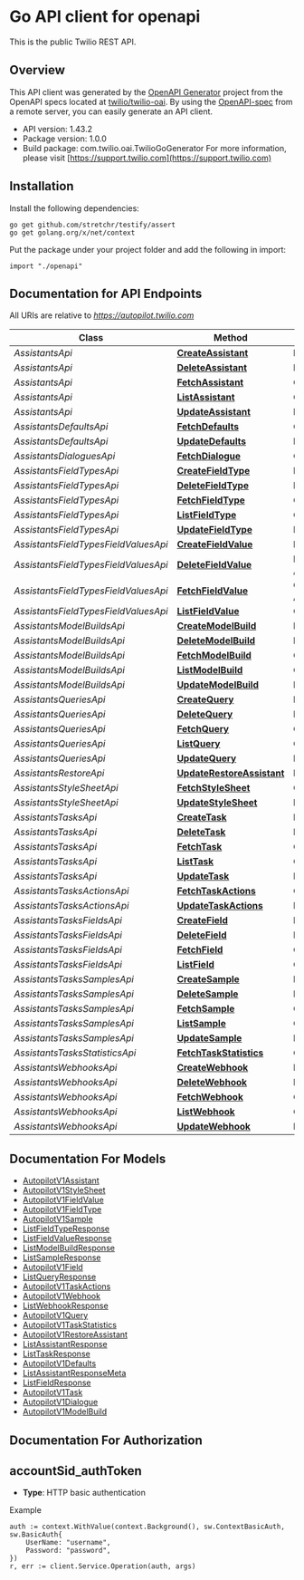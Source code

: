 # Go API client for openapi

This is the public Twilio REST API.

## Overview
This API client was generated by the [OpenAPI Generator](https://openapi-generator.tech) project from the OpenAPI specs located at [twilio/twilio-oai](https://github.com/twilio/twilio-oai/tree/main/spec).  By using the [OpenAPI-spec](https://www.openapis.org/) from a remote server, you can easily generate an API client.

- API version: 1.43.2
- Package version: 1.0.0
- Build package: com.twilio.oai.TwilioGoGenerator
For more information, please visit [https://support.twilio.com](https://support.twilio.com)

## Installation

Install the following dependencies:

```shell
go get github.com/stretchr/testify/assert
go get golang.org/x/net/context
```

Put the package under your project folder and add the following in import:

```golang
import "./openapi"
```

## Documentation for API Endpoints

All URIs are relative to *https://autopilot.twilio.com*

Class | Method | HTTP request | Description
------------ | ------------- | ------------- | -------------
*AssistantsApi* | [**CreateAssistant**](docs/AssistantsApi.md#createassistant) | **Post** /v1/Assistants | 
*AssistantsApi* | [**DeleteAssistant**](docs/AssistantsApi.md#deleteassistant) | **Delete** /v1/Assistants/{Sid} | 
*AssistantsApi* | [**FetchAssistant**](docs/AssistantsApi.md#fetchassistant) | **Get** /v1/Assistants/{Sid} | 
*AssistantsApi* | [**ListAssistant**](docs/AssistantsApi.md#listassistant) | **Get** /v1/Assistants | 
*AssistantsApi* | [**UpdateAssistant**](docs/AssistantsApi.md#updateassistant) | **Post** /v1/Assistants/{Sid} | 
*AssistantsDefaultsApi* | [**FetchDefaults**](docs/AssistantsDefaultsApi.md#fetchdefaults) | **Get** /v1/Assistants/{AssistantSid}/Defaults | 
*AssistantsDefaultsApi* | [**UpdateDefaults**](docs/AssistantsDefaultsApi.md#updatedefaults) | **Post** /v1/Assistants/{AssistantSid}/Defaults | 
*AssistantsDialoguesApi* | [**FetchDialogue**](docs/AssistantsDialoguesApi.md#fetchdialogue) | **Get** /v1/Assistants/{AssistantSid}/Dialogues/{Sid} | 
*AssistantsFieldTypesApi* | [**CreateFieldType**](docs/AssistantsFieldTypesApi.md#createfieldtype) | **Post** /v1/Assistants/{AssistantSid}/FieldTypes | 
*AssistantsFieldTypesApi* | [**DeleteFieldType**](docs/AssistantsFieldTypesApi.md#deletefieldtype) | **Delete** /v1/Assistants/{AssistantSid}/FieldTypes/{Sid} | 
*AssistantsFieldTypesApi* | [**FetchFieldType**](docs/AssistantsFieldTypesApi.md#fetchfieldtype) | **Get** /v1/Assistants/{AssistantSid}/FieldTypes/{Sid} | 
*AssistantsFieldTypesApi* | [**ListFieldType**](docs/AssistantsFieldTypesApi.md#listfieldtype) | **Get** /v1/Assistants/{AssistantSid}/FieldTypes | 
*AssistantsFieldTypesApi* | [**UpdateFieldType**](docs/AssistantsFieldTypesApi.md#updatefieldtype) | **Post** /v1/Assistants/{AssistantSid}/FieldTypes/{Sid} | 
*AssistantsFieldTypesFieldValuesApi* | [**CreateFieldValue**](docs/AssistantsFieldTypesFieldValuesApi.md#createfieldvalue) | **Post** /v1/Assistants/{AssistantSid}/FieldTypes/{FieldTypeSid}/FieldValues | 
*AssistantsFieldTypesFieldValuesApi* | [**DeleteFieldValue**](docs/AssistantsFieldTypesFieldValuesApi.md#deletefieldvalue) | **Delete** /v1/Assistants/{AssistantSid}/FieldTypes/{FieldTypeSid}/FieldValues/{Sid} | 
*AssistantsFieldTypesFieldValuesApi* | [**FetchFieldValue**](docs/AssistantsFieldTypesFieldValuesApi.md#fetchfieldvalue) | **Get** /v1/Assistants/{AssistantSid}/FieldTypes/{FieldTypeSid}/FieldValues/{Sid} | 
*AssistantsFieldTypesFieldValuesApi* | [**ListFieldValue**](docs/AssistantsFieldTypesFieldValuesApi.md#listfieldvalue) | **Get** /v1/Assistants/{AssistantSid}/FieldTypes/{FieldTypeSid}/FieldValues | 
*AssistantsModelBuildsApi* | [**CreateModelBuild**](docs/AssistantsModelBuildsApi.md#createmodelbuild) | **Post** /v1/Assistants/{AssistantSid}/ModelBuilds | 
*AssistantsModelBuildsApi* | [**DeleteModelBuild**](docs/AssistantsModelBuildsApi.md#deletemodelbuild) | **Delete** /v1/Assistants/{AssistantSid}/ModelBuilds/{Sid} | 
*AssistantsModelBuildsApi* | [**FetchModelBuild**](docs/AssistantsModelBuildsApi.md#fetchmodelbuild) | **Get** /v1/Assistants/{AssistantSid}/ModelBuilds/{Sid} | 
*AssistantsModelBuildsApi* | [**ListModelBuild**](docs/AssistantsModelBuildsApi.md#listmodelbuild) | **Get** /v1/Assistants/{AssistantSid}/ModelBuilds | 
*AssistantsModelBuildsApi* | [**UpdateModelBuild**](docs/AssistantsModelBuildsApi.md#updatemodelbuild) | **Post** /v1/Assistants/{AssistantSid}/ModelBuilds/{Sid} | 
*AssistantsQueriesApi* | [**CreateQuery**](docs/AssistantsQueriesApi.md#createquery) | **Post** /v1/Assistants/{AssistantSid}/Queries | 
*AssistantsQueriesApi* | [**DeleteQuery**](docs/AssistantsQueriesApi.md#deletequery) | **Delete** /v1/Assistants/{AssistantSid}/Queries/{Sid} | 
*AssistantsQueriesApi* | [**FetchQuery**](docs/AssistantsQueriesApi.md#fetchquery) | **Get** /v1/Assistants/{AssistantSid}/Queries/{Sid} | 
*AssistantsQueriesApi* | [**ListQuery**](docs/AssistantsQueriesApi.md#listquery) | **Get** /v1/Assistants/{AssistantSid}/Queries | 
*AssistantsQueriesApi* | [**UpdateQuery**](docs/AssistantsQueriesApi.md#updatequery) | **Post** /v1/Assistants/{AssistantSid}/Queries/{Sid} | 
*AssistantsRestoreApi* | [**UpdateRestoreAssistant**](docs/AssistantsRestoreApi.md#updaterestoreassistant) | **Post** /v1/Assistants/Restore | 
*AssistantsStyleSheetApi* | [**FetchStyleSheet**](docs/AssistantsStyleSheetApi.md#fetchstylesheet) | **Get** /v1/Assistants/{AssistantSid}/StyleSheet | 
*AssistantsStyleSheetApi* | [**UpdateStyleSheet**](docs/AssistantsStyleSheetApi.md#updatestylesheet) | **Post** /v1/Assistants/{AssistantSid}/StyleSheet | 
*AssistantsTasksApi* | [**CreateTask**](docs/AssistantsTasksApi.md#createtask) | **Post** /v1/Assistants/{AssistantSid}/Tasks | 
*AssistantsTasksApi* | [**DeleteTask**](docs/AssistantsTasksApi.md#deletetask) | **Delete** /v1/Assistants/{AssistantSid}/Tasks/{Sid} | 
*AssistantsTasksApi* | [**FetchTask**](docs/AssistantsTasksApi.md#fetchtask) | **Get** /v1/Assistants/{AssistantSid}/Tasks/{Sid} | 
*AssistantsTasksApi* | [**ListTask**](docs/AssistantsTasksApi.md#listtask) | **Get** /v1/Assistants/{AssistantSid}/Tasks | 
*AssistantsTasksApi* | [**UpdateTask**](docs/AssistantsTasksApi.md#updatetask) | **Post** /v1/Assistants/{AssistantSid}/Tasks/{Sid} | 
*AssistantsTasksActionsApi* | [**FetchTaskActions**](docs/AssistantsTasksActionsApi.md#fetchtaskactions) | **Get** /v1/Assistants/{AssistantSid}/Tasks/{TaskSid}/Actions | 
*AssistantsTasksActionsApi* | [**UpdateTaskActions**](docs/AssistantsTasksActionsApi.md#updatetaskactions) | **Post** /v1/Assistants/{AssistantSid}/Tasks/{TaskSid}/Actions | 
*AssistantsTasksFieldsApi* | [**CreateField**](docs/AssistantsTasksFieldsApi.md#createfield) | **Post** /v1/Assistants/{AssistantSid}/Tasks/{TaskSid}/Fields | 
*AssistantsTasksFieldsApi* | [**DeleteField**](docs/AssistantsTasksFieldsApi.md#deletefield) | **Delete** /v1/Assistants/{AssistantSid}/Tasks/{TaskSid}/Fields/{Sid} | 
*AssistantsTasksFieldsApi* | [**FetchField**](docs/AssistantsTasksFieldsApi.md#fetchfield) | **Get** /v1/Assistants/{AssistantSid}/Tasks/{TaskSid}/Fields/{Sid} | 
*AssistantsTasksFieldsApi* | [**ListField**](docs/AssistantsTasksFieldsApi.md#listfield) | **Get** /v1/Assistants/{AssistantSid}/Tasks/{TaskSid}/Fields | 
*AssistantsTasksSamplesApi* | [**CreateSample**](docs/AssistantsTasksSamplesApi.md#createsample) | **Post** /v1/Assistants/{AssistantSid}/Tasks/{TaskSid}/Samples | 
*AssistantsTasksSamplesApi* | [**DeleteSample**](docs/AssistantsTasksSamplesApi.md#deletesample) | **Delete** /v1/Assistants/{AssistantSid}/Tasks/{TaskSid}/Samples/{Sid} | 
*AssistantsTasksSamplesApi* | [**FetchSample**](docs/AssistantsTasksSamplesApi.md#fetchsample) | **Get** /v1/Assistants/{AssistantSid}/Tasks/{TaskSid}/Samples/{Sid} | 
*AssistantsTasksSamplesApi* | [**ListSample**](docs/AssistantsTasksSamplesApi.md#listsample) | **Get** /v1/Assistants/{AssistantSid}/Tasks/{TaskSid}/Samples | 
*AssistantsTasksSamplesApi* | [**UpdateSample**](docs/AssistantsTasksSamplesApi.md#updatesample) | **Post** /v1/Assistants/{AssistantSid}/Tasks/{TaskSid}/Samples/{Sid} | 
*AssistantsTasksStatisticsApi* | [**FetchTaskStatistics**](docs/AssistantsTasksStatisticsApi.md#fetchtaskstatistics) | **Get** /v1/Assistants/{AssistantSid}/Tasks/{TaskSid}/Statistics | 
*AssistantsWebhooksApi* | [**CreateWebhook**](docs/AssistantsWebhooksApi.md#createwebhook) | **Post** /v1/Assistants/{AssistantSid}/Webhooks | 
*AssistantsWebhooksApi* | [**DeleteWebhook**](docs/AssistantsWebhooksApi.md#deletewebhook) | **Delete** /v1/Assistants/{AssistantSid}/Webhooks/{Sid} | 
*AssistantsWebhooksApi* | [**FetchWebhook**](docs/AssistantsWebhooksApi.md#fetchwebhook) | **Get** /v1/Assistants/{AssistantSid}/Webhooks/{Sid} | 
*AssistantsWebhooksApi* | [**ListWebhook**](docs/AssistantsWebhooksApi.md#listwebhook) | **Get** /v1/Assistants/{AssistantSid}/Webhooks | 
*AssistantsWebhooksApi* | [**UpdateWebhook**](docs/AssistantsWebhooksApi.md#updatewebhook) | **Post** /v1/Assistants/{AssistantSid}/Webhooks/{Sid} | 


## Documentation For Models

 - [AutopilotV1Assistant](docs/AutopilotV1Assistant.md)
 - [AutopilotV1StyleSheet](docs/AutopilotV1StyleSheet.md)
 - [AutopilotV1FieldValue](docs/AutopilotV1FieldValue.md)
 - [AutopilotV1FieldType](docs/AutopilotV1FieldType.md)
 - [AutopilotV1Sample](docs/AutopilotV1Sample.md)
 - [ListFieldTypeResponse](docs/ListFieldTypeResponse.md)
 - [ListFieldValueResponse](docs/ListFieldValueResponse.md)
 - [ListModelBuildResponse](docs/ListModelBuildResponse.md)
 - [ListSampleResponse](docs/ListSampleResponse.md)
 - [AutopilotV1Field](docs/AutopilotV1Field.md)
 - [ListQueryResponse](docs/ListQueryResponse.md)
 - [AutopilotV1TaskActions](docs/AutopilotV1TaskActions.md)
 - [AutopilotV1Webhook](docs/AutopilotV1Webhook.md)
 - [ListWebhookResponse](docs/ListWebhookResponse.md)
 - [AutopilotV1Query](docs/AutopilotV1Query.md)
 - [AutopilotV1TaskStatistics](docs/AutopilotV1TaskStatistics.md)
 - [AutopilotV1RestoreAssistant](docs/AutopilotV1RestoreAssistant.md)
 - [ListAssistantResponse](docs/ListAssistantResponse.md)
 - [ListTaskResponse](docs/ListTaskResponse.md)
 - [AutopilotV1Defaults](docs/AutopilotV1Defaults.md)
 - [ListAssistantResponseMeta](docs/ListAssistantResponseMeta.md)
 - [ListFieldResponse](docs/ListFieldResponse.md)
 - [AutopilotV1Task](docs/AutopilotV1Task.md)
 - [AutopilotV1Dialogue](docs/AutopilotV1Dialogue.md)
 - [AutopilotV1ModelBuild](docs/AutopilotV1ModelBuild.md)


## Documentation For Authorization



## accountSid_authToken

- **Type**: HTTP basic authentication

Example

```golang
auth := context.WithValue(context.Background(), sw.ContextBasicAuth, sw.BasicAuth{
    UserName: "username",
    Password: "password",
})
r, err := client.Service.Operation(auth, args)
```

